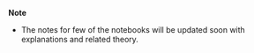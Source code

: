 **Note**
* The notes for few of the notebooks will be updated soon with explanations and related theory.
